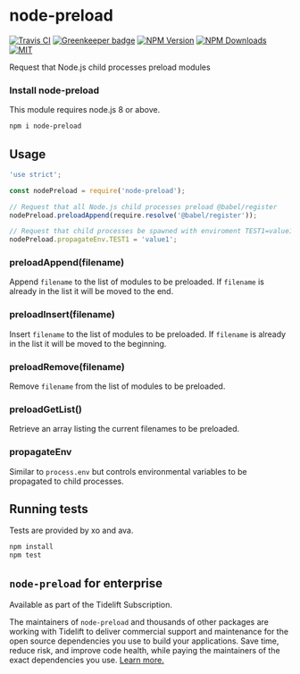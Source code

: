 # node-preload

[![Travis CI][travis-image]][travis-url]
[![Greenkeeper badge][gk-image]](https://greenkeeper.io/)
[![NPM Version][npm-image]][npm-url]
[![NPM Downloads][downloads-image]][downloads-url]
[![MIT][license-image]](LICENSE)

Request that Node.js child processes preload modules

### Install node-preload

This module requires node.js 8 or above.

```sh
npm i node-preload
```

## Usage

```js
'use strict';

const nodePreload = require('node-preload');

// Request that all Node.js child processes preload @babel/register
nodePreload.preloadAppend(require.resolve('@babel/register'));

// Request that child processes be spawned with enviroment TEST1=value1
nodePreload.propagateEnv.TEST1 = 'value1';
```

### preloadAppend(filename)

Append `filename` to the list of modules to be preloaded.
If `filename` is already in the list it will be moved to the end.

### preloadInsert(filename)

Insert `filename` to the list of modules to be preloaded.
If `filename` is already in the list it will be moved to the beginning.

### preloadRemove(filename)

Remove `filename` from the list of modules to be preloaded.

### preloadGetList()

Retrieve an array listing the current filenames to be preloaded.

### propagateEnv

Similar to `process.env` but controls environmental variables to be propagated
to child processes.

## Running tests

Tests are provided by xo and ava.

```sh
npm install
npm test
```

## `node-preload` for enterprise

Available as part of the Tidelift Subscription.

The maintainers of `node-preload` and thousands of other packages are working with Tidelift to deliver commercial support and maintenance for the open source dependencies you use to build your applications. Save time, reduce risk, and improve code health, while paying the maintainers of the exact dependencies you use. [Learn more.](https://tidelift.com/subscription/pkg/npm-node-preload?utm_source=npm-node-preload&utm_medium=referral&utm_campaign=enterprise&utm_term=repo)

[npm-image]: https://img.shields.io/npm/v/node-preload.svg
[npm-url]: https://npmjs.org/package/node-preload
[travis-image]: https://travis-ci.org/cfware/node-preload.svg?branch=master
[travis-url]: https://travis-ci.org/cfware/node-preload
[gk-image]: https://badges.greenkeeper.io/cfware/node-preload.svg
[downloads-image]: https://img.shields.io/npm/dm/node-preload.svg
[downloads-url]: https://npmjs.org/package/node-preload
[license-image]: https://img.shields.io/npm/l/node-preload.svg
